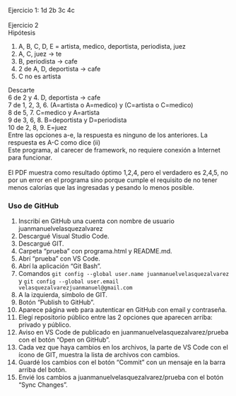 Ejercicio 1: 1d 2b 3c 4c<br><br>
Ejercicio 2<br>
Hipótesis<ol>
<li>A, B, C, D, E = artista, medico, deportista, periodista, juez</li>
<li>A, C, juez -> te</li>
<li>B, periodista -> cafe</li>
<li>2 de A, D, deportista -> cafe</li>
<li>C no es artista</li>
</ol>Descarte<br>
6 de 2 y 4. D, deportista -> cafe<br>
7 de 1, 2, 3, 6. (A=artista o A=medico) y (C=artista o C=medico)<br>
8 de 5, 7. C=medico y A=artista<br>
9 de 3, 6, 8. B=deportista y D=periodista<br>
10 de 2, 8, 9. E=juez<br>
Entre las opciones a-e, la respuesta es ninguno de los anteriores. La respuesta es A-C como dice (ii)<br>
Este programa, al carecer de framework, no requiere conexión a Internet para funcionar.<br><br>
El PDF muestra como resultado óptimo 1,2,4, pero el verdadero es 2,4,5, no por un error en el programa sino porque cumple el requisito de no tener menos calorías que las ingresadas y pesando lo menos posible.
<h3>Uso de GitHub</h3><ol>
<li>Inscribí en GitHub una cuenta con nombre de usuario juanmanuelvelasquezalvarez</li>
<li>Descargué Visual Studio Code.</li>
<li>Descargué GIT.</li>
<li>Carpeta “prueba” con programa.html y README.md.</li>
<li>Abrí “prueba” con VS Code.</li>
<li>Abrí la aplicación “Git Bash”.</li>
<li>Comandos <code>git config --global user.name juanmanuelvelasquezalvarez</code> y <code>git config --global user.email velasquezalvarezjuanmanuel@gmail.com</code></li>
<li>A la izquierda, símbolo de GIT.</li>
<li>Botón “Publish to GitHub”.</li>
<li>Aparece página web para autenticar en GitHub con email y contraseña.</li>
<li>Elegí repositorio público entre las 2 opciones que aparecen arriba: privado y público.</li>
<li>Aviso en VS Code de publicado en juanmanuelvelasquezalvarez/prueba con el botón “Open on GitHub”.</li>
<li>Cada vez que haya cambios en los archivos, la parte de VS Code con el ícono de GIT, muestra la lista de archivos con cambios.</li>
<li>Guardé los cambios con el botón “Commit” con un mensaje en la barra arriba del botón.</li>
<li>Envié los cambios a juanmanuelvelasquezalvarez/prueba con el botón “Sync Changes”.</li></ol>